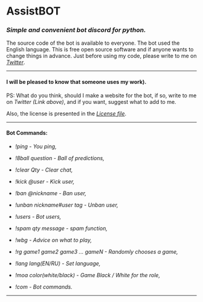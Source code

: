 # AssistBOT
### _Simple and convenient bot discord for python._
The source code of the bot is available to everyone.
The bot used the English language.
This is free open source software and if anyone wants to change things in advance.
Just before using my code, please write to me on _[Twitter](https://twitter.com/MZaytsevCode)_.
___
#### I will be pleased to know that someone uses my work).
PS: What do you think, should I make a website for the bot, if so, write to me on _Twitter (Link above)_, and if you want, suggest what to add to me.

Also, the license is presented in the _[License file](https://github.com/MZaytsevCode/AssistBOT/blob/master/LICENSE)_.

___
#### Bot Commands:

* _!ping - You ping,_

* _!8ball question - Ball of predictions,_

* _!clear Qty - Clear chat,_
                       
* _!kick @user - Kick user,_

* _!ban @nickname - Ban user,_

* _!unban nickname#user tag - Unban user,_

* _!users - Bot users,_

* _!spam qty message  - spam function,_

* _!wbg - Advice on what to play,_

* _!rg game1 game2 game3 ... gameN - Randomly chooses a game,_

* _!lang lang(EN/RU) - Set language,_

* _!moa color(white/black) - Game Black / White for the role,_

* _!com - Bot commands._
___
